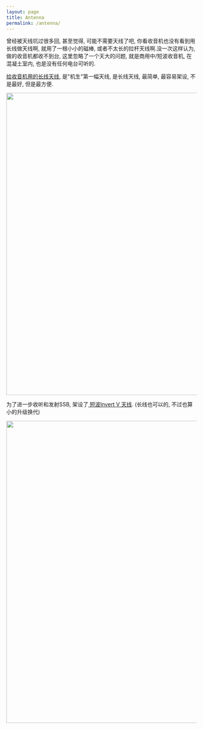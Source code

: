 ```yaml
---
layout: page
title: Antenna
permalink: /antenna/
---
```


曾经被天线坑过很多回, 甚至觉得, 可能不需要天线了吧, 你看收音机也没有看到用长线做天线啊, 就用了一根小小的磁棒, 或者不太长的拉杆天线啊.没一次这样认为, 做的收音机都收不到台, 这里忽略了一个天大的问题, 就是商用中/短波收音机, 在混凝土室内, 也是没有任何电台可听的.



<a href="{{ site.baseurl }}/first-antenna/"> 给收音机用的长线天线</a>, 是"机生"第一幅天线, 是长线天线, 最简单, 最容易架设, 不是最好, 但是最方便.

<img src="{{ site.baseurl }}/images/longwire-window.jpg" width="800"/>



为了进一步收听和发射SSB, 架设了<a href="{{ site.baseurl }}/invertv-antenna/"> 短波Invert V 天线</a>. (长线也可以的, 不过也算小的升级换代)

<img src="{{ site.baseurl }}/images/invertedv.gif" align="right" width="800">